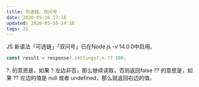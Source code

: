 ```yaml
---
title: 可选链、双问号
date: 2020-05-16 17:16
updated: 2020-05-16 14:18
tags: JS
---
```

JS 新语法「可选链」「双问号」已在Node.js -v 14.0.0中启用。

<!-- more -->

```javascript
const result = response?.settings?.n ?? 100;
```
?. 的意思是，如果 ? 左边非否，那么继续读取，否则返回false
?? 的意思是，如果 ?? 左边的值是 null 或者 undefined，那么就返回右边的值。
